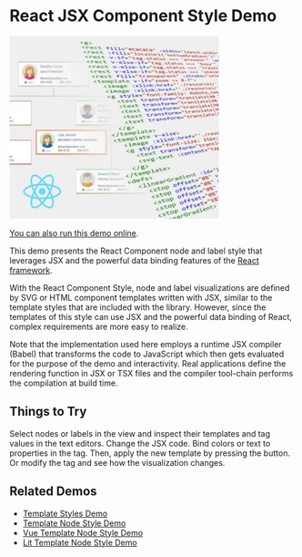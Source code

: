 <!--
 //////////////////////////////////////////////////////////////////////////////
 // @license
 // This file is part of yFiles for HTML.
 // Use is subject to license terms.
 //
 // Copyright (c) by yWorks GmbH, Vor dem Kreuzberg 28,
 // 72070 Tuebingen, Germany. All rights reserved.
 //
 //////////////////////////////////////////////////////////////////////////////
-->
# React JSX Component Style Demo

<img src="../../../doc/demo-thumbnails/react-template-node-style.webp" alt="demo-thumbnail" height="320"/>

[You can also run this demo online](https://www.yworks.com/demos/style/react-template-node-style/).

This demo presents the React Component node and label style that leverages JSX and the powerful data binding features of the [React framework](https://reactjs.org/).

With the React Component Style, node and label visualizations are defined by SVG or HTML component templates written with JSX, similar to the template styles that are included with the library. However, since the templates of this style can use JSX and the powerful data binding of React, complex requirements are more easy to realize.

Note that the implementation used here employs a runtime JSX compiler (Babel) that transforms the code to JavaScript which then gets evaluated for the purpose of the demo and interactivity. Real applications define the rendering function in JSX or TSX files and the compiler tool-chain performs the compilation at build time.

## Things to Try

Select nodes or labels in the view and inspect their templates and tag values in the text editors. Change the JSX code. Bind colors or text to properties in the tag. Then, apply the new template by pressing the button. Or modify the tag and see how the visualization changes.

## Related Demos

- [Template Styles Demo](../../style/templatestyles/)
- [Template Node Style Demo](../../style/template-node-style/)
- [Vue Template Node Style Demo](../../../demos-ts/style/vue-template-node-style/)
- [Lit Template Node Style Demo](../../style/lit-template-node-style/)
